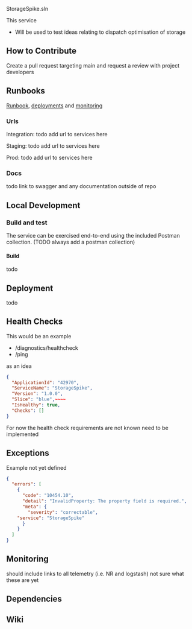 StorageSpike.sln

This service

- Will be used to test ideas relating to dispatch optimisation of storage

## How to Contribute

Create a pull request targeting main and request a review with project developers

## Runbooks
[Runbook](RUNBOOK.md), [deployments](DEPLOYMENT.md) and [monitoring](MONITORING.md)

### Urls

Integration: todo add url to services here

Staging: todo add url to services here

Prod: todo add url to services here

### Docs

todo link to swagger and any documentation outside of repo

## Local Development

### Build and test

The service can be exercised end-to-end using the included Postman collection. (TODO always add a postman collection)

#### Build

todo

## Deployment

todo

## Health Checks

This would be an example

- /diagnostics/healthcheck
- /ping

as an idea

```json
{
  "ApplicationId": "42970",
  "ServiceName": "StorageSpike",
  "Version": "1.0.0",
  "Slice": "blue",~~~~
  "IsHealthy": true,
  "Checks": []
}
```

For now the health check requirements are not known need to be implemented

## Exceptions

Example not yet defined

```json
{
  "errors": [
    {
      "code": "10454.10",
      "detail": "InvalidProperty: The property field is required.",
      "meta": {
      	"severity": "correctable",
	"service": "StorageSpike"
      }
    }
  ]
}
```

## Monitoring

should include links to all telemetry (i.e. NR and logstash) not sure what these are yet

## Dependencies

## Wiki


